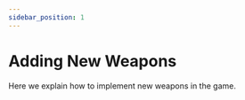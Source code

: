 ```yaml
---
sidebar_position: 1
---
```


# Adding New Weapons

Here we explain how to implement new weapons in the game.